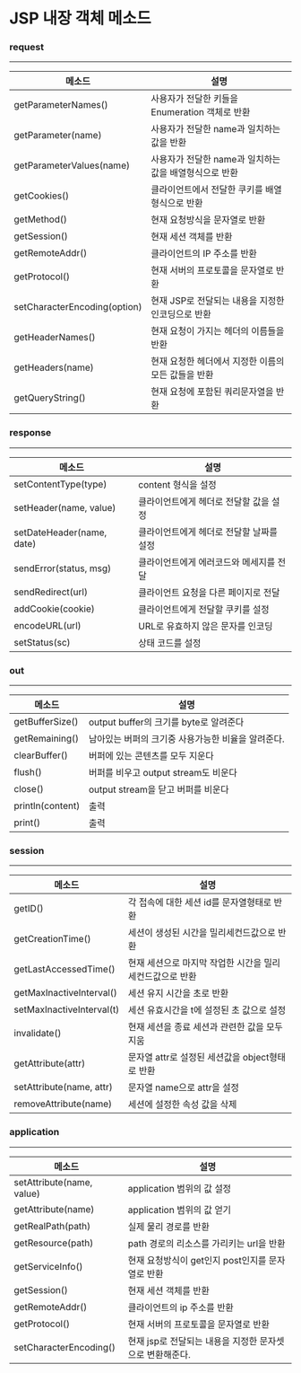 # JSP 내장 객체 메소드



### request

---

| 메소드                       | 설명                                                   |
| ---------------------------- | ------------------------------------------------------ |
| getParameterNames()          | 사용자가 전달한 키들을 Enumeration 객체로 반환         |
| getParameter(name)           | 사용자가 전달한 name과 일치하는 값을 반환              |
| getParameterValues(name)     | 사용자가 전달한 name과 일치하는 값을 배열형식으로 반환 |
| getCookies()                 | 클라이언트에서 전달한 쿠키를 배열 형식으로 반환        |
| getMethod()                  | 현재 요청방식을 문자열로 반환                          |
| getSession()                 | 현재 세션 객체를 반환                                  |
| getRemoteAddr()              | 클라이언트의 IP 주소를 반환                            |
| getProtocol()                | 현재 서버의 프로토콜을 문자열로 반환                   |
| setCharacterEncoding(option) | 현재 JSP로 전달되는 내용을 지정한 인코딩으로 반환      |
| getHeaderNames()             | 현재 요청이 가지는 헤더의 이름들을 반환                |
| getHeaders(name)             | 현재 요청한 헤더에서 지정한 이름의 모든 값들을 반환    |
| getQueryString()             | 현재 요청에 포함된 쿼리문자열을 반환                   |



### response

---

| 메소드                    | 설명                                     |
| ------------------------- | ---------------------------------------- |
| setContentType(type)      | content 형식을 설정                      |
| setHeader(name, value)    | 클라이언트에게 헤더로 전달할 값을 설정   |
| setDateHeader(name, date) | 클라이언트에게 헤더로 전달할 날짜를 설정 |
| sendError(status, msg)    | 클라이언트에게 에러코드와 메세지를 전달  |
| sendRedirect(url)         | 클라이언트 요청을 다른 페이지로 전달     |
| addCookie(cookie)         | 클라이언트에게 전달할 쿠키를 설정        |
| encodeURL(url)            | URL로 유효하지 않은 문자를 인코딩        |
| setStatus(sc)             | 상태 코드를 설정                         |



### out

---

| 메소드           | 설명                                               |
| ---------------- | -------------------------------------------------- |
| getBufferSize()  | output buffer의 크기를 byte로 알려준다             |
| getRemaining()   | 남아있는 버퍼의 크기중 사용가능한 비율을 알려준다. |
| clearBuffer()    | 버퍼에 있는 콘텐츠를 모두 지운다                   |
| flush()          | 버퍼를 비우고 output stream도 비운다               |
| close()          | output stream을 닫고 버퍼를 비운다                 |
| println(content) | 출력                                               |
| print()          | 출력                                               |



### session

---

| 메소드                    | 설명                                                     |
| ------------------------- | -------------------------------------------------------- |
| getID()                   | 각 접속에 대한 세션 id를 문자열형태로 반환               |
| getCreationTime()         | 세션이 생성된 시간을 밀리세컨드값으로 반환               |
| getLastAccessedTime()     | 현재 세션으로 마지막 작업한 시간을 밀리세컨드값으로 반환 |
| getMaxInactiveInterval()  | 세션 유지 시간을 초로 반환                               |
| setMaxInactiveInterval(t) | 세션 유효시간을 t에 설정된 초 값으로 설정                |
| invalidate()              | 현재 세션을 종료 세션과 관련한 값을 모두 지움            |
| getAttribute(attr)        | 문자열 attr로 설정된 세션값을 object형태로 반환          |
| setAttribute(name, attr)  | 문자열 name으로 attr을 설정                              |
| removeAttribute(name)     | 세션에 설정한 속성 값을 삭제                             |



### application

---

| 메소드                    | 설명                                                     |
| ------------------------- | -------------------------------------------------------- |
| setAttribute(name, value) | application 범위의 값 설정                               |
| getAttribute(name)        | application 범위의 값 얻기                               |
| getRealPath(path)         | 실제 물리 경로를 반환                                    |
| getResource(path)         | path 경로의 리소스를 가리키는 url을 반환                 |
| getServiceInfo()          | 현재 요청방식이 get인지 post인지를 문자열로 반환         |
| getSession()              | 현재 세션 객체를 반환                                    |
| getRemoteAddr()           | 클라이언트의 ip 주소를 반환                              |
| getProtocol()             | 현재 서버의 프로토콜을 문자열로 반환                     |
| setCharacterEncoding()    | 현재 jsp로 전달되는 내용을 지정한 문자셋으로 변환해준다. |

